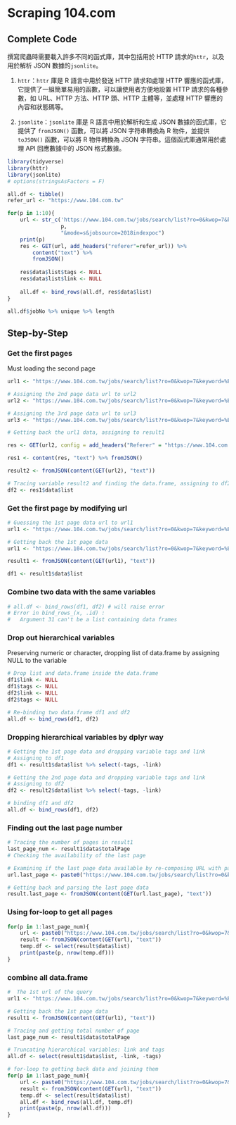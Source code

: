 

# Scraping 104.com

## Complete Code

撰寫爬蟲時需要載入許多不同的函式庫，其中包括用於 HTTP 請求的`httr`，以及用於解析 JSON 數據的`jsonlite`。

1.  `httr`：`httr` 庫是 R 語言中用於發送 HTTP 請求和處理 HTTP 響應的函式庫，它提供了一組簡單易用的函數，可以讓使用者方便地設置 HTTP 請求的各種參數，如 URL、HTTP 方法、HTTP 頭、HTTP 主體等，並處理 HTTP 響應的內容和狀態碼等。

2.  `jsonlite`：`jsonlite` 庫是 R 語言中用於解析和生成 JSON 數據的函式庫，它提供了 `fromJSON()` 函數，可以將 JSON 字符串轉換為 R 物件，並提供 `toJSON()` 函數，可以將 R 物件轉換為 JSON 字符串。這個函式庫通常用於處理 API 回應數據中的 JSON 格式數據。


```r
library(tidyverse)
library(httr)
library(jsonlite)
# options(stringsAsFactors = F)
```


```r
all.df <- tibble()
refer_url <- "https://www.104.com.tw"

for(p in 1:10){
    url <- str_c('https://www.104.com.tw/jobs/search/list?ro=0&kwop=7&keyword=%E8%B3%87%E6%96%99%E7%A7%91%E5%AD%B8&order=12&asc=0&page=', 
                 p, 
                 "&mode=s&jobsource=2018indexpoc")
    print(p)
    res <- GET(url, add_headers("referer"=refer_url)) %>%
        content("text") %>%
        fromJSON()
    
    res$data$list$tags <- NULL
    res$data$list$link <- NULL
    
    all.df <- bind_rows(all.df, res$data$list)
}

all.df$jobNo %>% unique %>% length
```

## Step-by-Step

### Get the first pages

Must loading the second page


```r
url1 <- "https://www.104.com.tw/jobs/search/list?ro=0&kwop=7&keyword=%E7%88%AC%E8%9F%B2&order=1&asc=0&page=1&mode=s&jobsource=2018indexpoc"

# Assigning the 2nd page data url to url2
url2 <- "https://www.104.com.tw/jobs/search/list?ro=0&kwop=7&keyword=%E8%B3%87%E6%96%99%E7%A7%91%E5%AD%B8&order=14&asc=0&page=2&mode=s&jobsource=2018indexpoc"

# Assigning the 3rd page data url to url3
url3 <- "https://www.104.com.tw/jobs/search/list?ro=0&kwop=7&keyword=%E7%88%AC%E8%9F%B2&order=1&asc=0&page=3&mode=s&jobsource=2018indexpoc"

# Getting back the url1 data, assigning to result1

res <- GET(url2, config = add_headers("Referer" = "https://www.104.com.tw/"))

res1 <- content(res, "text") %>% fromJSON()

result2 <- fromJSON(content(GET(url2), "text"))

# Tracing variable result2 and finding the data.frame, assigning to df2
df2 <- res1$data$list
```

### Get the first page by modifying url


```r
# Guessing the 1st page data url to url1
url1 <- "https://www.104.com.tw/jobs/search/list?ro=0&kwop=7&keyword=%E7%88%AC%E8%9F%B2&order=1&asc=0&page=1&mode=s&jobsource=2018indexpoc"

# Getting back the 1st page data
url1 <- "https://www.104.com.tw/jobs/search/list?ro=0&kwop=7&keyword=%E7%88%AC%E8%9F%B2&order=1&asc=0&page=1&mode=s&jobsource=2018indexpoc"

result1 <- fromJSON(content(GET(url1), "text"))

df1 <- result1$data$list
```

### Combine two data with the same variables


```r
# all.df <- bind_rows(df1, df2) # will raise error
# Error in bind_rows_(x, .id) : 
#   Argument 31 can't be a list containing data frames
```

### Drop out hierarchical variables

Preserving numeric or character, dropping list of data.frame by assigning NULL to the variable


```r
# Drop list and data.frame inside the data.frame
df1$link <- NULL
df1$tags <- NULL
df2$link <- NULL
df2$tags <- NULL

# Re-binding two data.frame df1 and df2
all.df <- bind_rows(df1, df2)
```

### Dropping hierarchical variables by dplyr way


```r
# Getting the 1st page data and dropping variable tags and link
# Assigning to df1
df1 <- result1$data$list %>% select(-tags, -link)

# Getting the 2nd page data and dropping variable tags and link
# Assigning to df2
df2 <- result2$data$list %>% select(-tags, -link)

# binding df1 and df2
all.df <- bind_rows(df1, df2)
```

### Finding out the last page number


```r
# Tracing the number of pages in result1
last_page_num <- result1$data$totalPage
# Checking the availability of the last page

# Examining if the last page data available by re-composing URL with paste0()
url.last_page <- paste0("https://www.104.com.tw/jobs/search/list?ro=0&kwop=7&keyword=%E7%88%AC%E8%9F%B2&order=1&asc=0&page=", last_page_num, "&mode=s&jobsource=2018indexpoc")

# Getting back and parsing the last page data
result.last_page <- fromJSON(content(GET(url.last_page), "text"))
```

### Using for-loop to get all pages


```r
for(p in 1:last_page_num){
    url <- paste0("https://www.104.com.tw/jobs/search/list?ro=0&kwop=7&keyword=%E7%88%AC%E8%9F%B2&order=1&asc=0&page=", p, "&mode=s&jobsource=2018indexpoc")
    result <- fromJSON(content(GET(url), "text"))
    temp.df <- select(result$data$list)
    print(paste(p, nrow(temp.df)))
}
```

### combine all data.frame


```r
#  The 1st url of the query
url1 <- "https://www.104.com.tw/jobs/search/list?ro=0&kwop=7&keyword=%E7%88%AC%E8%9F%B2&order=1&asc=0&page=1&mode=s&jobsource=2018indexpoc"

# Getting back the 1st page data
result1 <- fromJSON(content(GET(url1), "text"))

# Tracing and getting total number of page
last_page_num <- result1$data$totalPage

# Truncating hierarchical variables: link and tags
all.df <- select(result1$data$list, -link, -tags)

# for-loop to getting back data and joining them
for(p in 1:last_page_num){
    url <- paste0("https://www.104.com.tw/jobs/search/list?ro=0&kwop=7&keyword=%E7%88%AC%E8%9F%B2&order=1&asc=0&page=", p, "&mode=s&jobsource=2018indexpoc")
    result <- fromJSON(content(GET(url), "text"))
    temp.df <- select(result$data$list)
    all.df <- bind_rows(all.df, temp.df)
    print(paste(p, nrow(all.df)))
}
```
